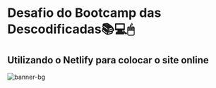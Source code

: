 # Desafio do Bootcamp das Descodificadas📚💻🖱
## Utilizando o Netlify para colocar o site online

![banner-bg](https://user-images.githubusercontent.com/123701331/221322474-cc9a5534-cf5e-4375-bff8-e366d607e58a.png)
